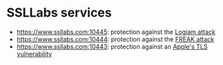 # SSLLabs services
* https://www.ssllabs.com:10445: protection against the [Logjam attack](https://weakdh.org)
* https://www.ssllabs.com:10444: protection against the [FREAK attack](https://freakattack.com)
* https://www.ssllabs.com:10443: protection against an [Apple's TLS vulnerability](https://blog.qualys.com/ssllabs/2014/02/24/ssl-labs-testing-for-apples-tls-authentication-bug)
